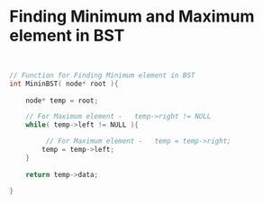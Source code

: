 # Finding Minimum and Maximum element in BST

```c++


// Function for Finding Minimum element in BST
int MininBST( node* root ){
    
    node* temp = root;

    // For Maximum element -   temp->right != NULL
    while( temp->left != NULL ){

         // For Maximum element -   temp = temp->right;
        temp = temp->left;
    }
    
    return temp->data;
  
}

```